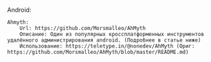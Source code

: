 Android:   
   
    Ahmyth:   
        Url: https://github.com/Morsmalleo/AhMyth   
        Описание: Один из популярных кроссплатформенных инструментов удалённого администрирования android. (Подробнее в статье ниже)   
        Использование: https://teletype.in/@nonedev/AhMyth (Ориг: https://github.com/Morsmalleo/AhMyth/blob/master/README.md)   